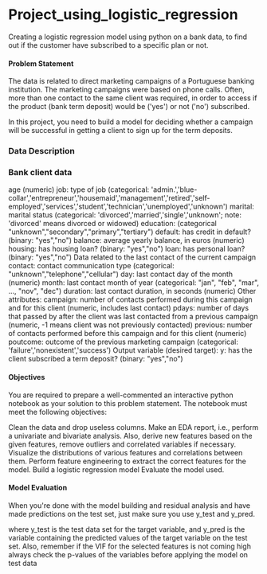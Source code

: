 # Project_using_logistic_regression

Creating a logistic regression model using python on a bank data, to find out if the customer have subscribed to a specific plan or not.

#### Problem Statement
The data is related to direct marketing campaigns of a Portuguese banking institution. The marketing campaigns were based on phone calls. Often, more than one contact to the same client was required, in order to access if the product (bank term deposit) would be ('yes') or not ('no') subscribed.

In this project, you need to build a model for deciding whether a campaign will be successful in getting a client to sign up for the term deposits.

### Data Description
### Bank client data

age (numeric)
job: type of job (categorical: 'admin.','blue-collar','entrepreneur','housemaid','management','retired','self-employed','services','student','technician','unemployed','unknown')
marital: marital status (categorical: 'divorced','married','single','unknown'; note: 'divorced' means divorced or widowed)
education: (categorical "unknown","secondary","primary","tertiary")
default: has credit in default? (binary: "yes","no")
balance: average yearly balance, in euros (numeric)
housing: has housing loan? (binary: "yes","no")
loan: has personal loan? (binary: "yes","no")
Data related to the last contact of the current campaign
contact: contact communication type (categorical: "unknown","telephone","cellular")
day: last contact day of the month (numeric)
month: last contact month of year (categorical: "jan", "feb", "mar", ..., "nov", "dec")
duration: last contact duration, in seconds (numeric)
Other attributes:
campaign: number of contacts performed during this campaign and for this client (numeric, includes last contact)
pdays: number of days that passed by after the client was last contacted from a previous campaign (numeric, -1 means client was not previously contacted)
previous: number of contacts performed before this campaign and for this client (numeric)
poutcome: outcome of the previous marketing campaign (categorical: 'failure','nonexistent','success')
Output variable (desired target):
y: has the client subscribed a term deposit? (binary: "yes","no")


#### Objectives
You are required to prepare a well-commented an interactive python notebook as your solution to this problem statement. The notebook must meet the following objectives:

Clean the data and drop useless columns.
Make an EDA report, i.e., perform a univariate and bivariate analysis. Also, derive new features based on the given features, remove outliers and correlated variables if necessary.
Visualize the distributions of various features and correlations between them.
Perform feature engineering to extract the correct features for the model.
Build a logistic regression model
Evaluate the model used.


#### Model Evaluation
When you're done with the model building and residual analysis and have made predictions on the test set, just make sure you use y_test and y_pred.

where y_test is the test data set for the target variable, and y_pred is the variable containing the predicted values of the target variable on the test set. Also, remember if the VIF for the selected features is not coming high always check the p-values of the variables before applying the model on test data
